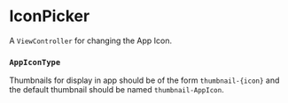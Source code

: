 # IconPicker

A `ViewController` for changing the App Icon.

### `AppIconType`

Thumbnails for display in app should be of the form `thumbnail-{icon}` and the default thumbnail should be named `thumbnail-AppIcon`.
